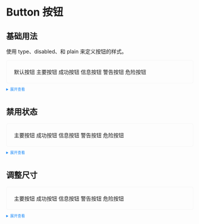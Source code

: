 <style>
    .example{
        border: 1px solid #f5f5f5;
        border-radius: 5px;
        padding:20px
    }
    .y-button {
        margin:10px 5px
    }
    
    details > summary:first-of-type {
        font-size: 10px;
        padding: 8px 0;
        cursor: pointer;
        color: #1989fa;
    }
</style>

# Button 按钮

## 基础用法

使用 type、disabled、和 plain 来定义按钮的样式。

<div class="example">
    <div>
        <y-button>默认按钮</y-button>
        <y-button type="primary">主要按钮</y-button>
        <y-button type="success">成功按钮</y-button>
        <y-button type="info">信息按钮</y-button>
        <y-button type="warning">警告按钮</y-button>
        <y-button type="error">危险按钮</y-button> 
    </div>
</div>


<details>
<summary>展开查看</summary>

```vue
<template>
  <div>
        <y-button>默认按钮</y-button>
        <y-button type="primary">主要按钮</y-button>
        <y-button type="success">成功按钮</y-button>
        <y-button type="info">信息按钮</y-button>
        <y-button type="warning">警告按钮</y-button>
        <y-button type="error">危险按钮</y-button> 
  </div>
</template>
<script lang="ts" setup>
import { y-button } from "tooy-ui";
</script>
<style>
.y-button {
  margin-right: 10px;
}
</style>
```

</details>


## 禁用状态

<div class="example">
    <div>
        <y-button type="primary" disabled>主要按钮</y-button>
        <y-button type="success" disabled>成功按钮</y-button>
        <y-button type="info" disabled>信息按钮</y-button>
        <y-button type="warning" disabled>警告按钮</y-button>
        <y-button type="error" disabled>危险按钮</y-button> 
    </div>
</div>

<details>
<summary>展开查看</summary>

```vue
<template>
  <div>
        <y-button type="primary" disabled>主要按钮</y-button>
        <y-button type="success" disabled>成功按钮</y-button>
        <y-button type="info" disabled>信息按钮</y-button>
        <y-button type="warning" disabled>警告按钮</y-button>
        <y-button type="error" disabled>危险按钮</y-button> 
  </div>
</template>
<script lang="ts" setup>
import { y-button } from "tooy-ui";
</script>
<style>
.y-button {
  margin-right: 10px;
}
</style>
```

</details>

## 调整尺寸

<div class="example">
    <div>
        <y-button type="primary" plain>主要按钮</y-button>
        <y-button type="success" plain>成功按钮</y-button>
        <y-button type="info" plain>信息按钮</y-button>
        <y-button type="warning" plain>警告按钮</y-button>
        <y-button type="error" plain>危险按钮</y-button> 
    </div>
</div>

<details>
<summary>展开查看</summary>

```vue
<template>
  <div>
        <y-button type="primary" plain>主要按钮</y-button>
        <y-button type="success" plain>成功按钮</y-button>
        <y-button type="info" plain>信息按钮</y-button>
        <y-button type="warning" plain>警告按钮</y-button>
        <y-button type="error" plain>危险按钮</y-button> 
  </div>
</template>
<script lang="ts" setup>
import { y-button } from "tooy-ui";
</script>
<style>
.y-button {
  margin-right: 10px;
}
</style>
```

</details>